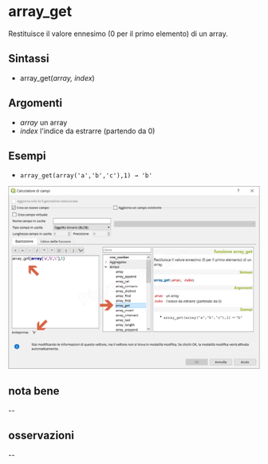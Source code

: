 # array_get

Restituisce il valore ennesimo (0 per il primo elemento) di un array.

## Sintassi

* array_get(_array, index_)

## Argomenti

* _array_ un array
* _index_ l'indice da estrarre (partendo da 0)

## Esempi

* `array_get(array('a','b','c'),1) → 'b'`

![](/img/arrays/array_get/array_get1.png)

## nota bene

--

## osservazioni

--